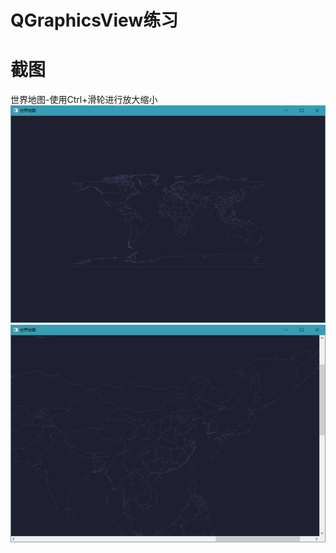# QGraphicsView练习

# 截图
世界地图-使用Ctrl+滑轮进行放大缩小
<img src="ScreenShot/1.png" />
<img src="ScreenShot/2.png" />